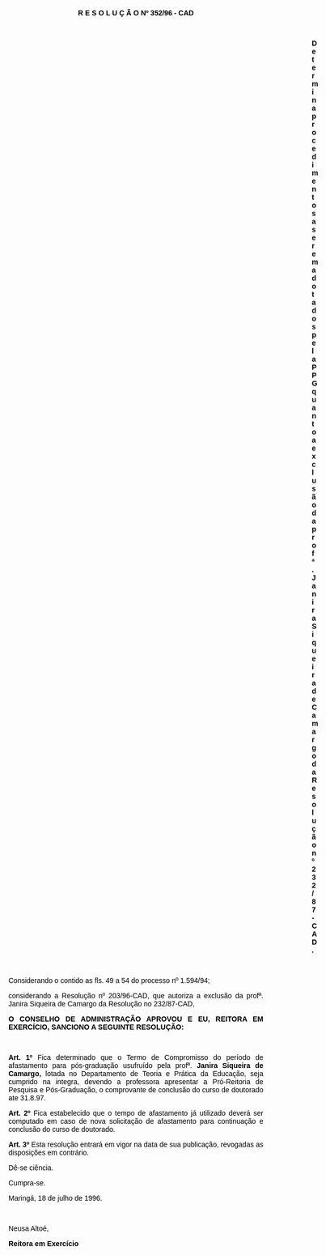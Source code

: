 <BODY TEXT="#000000">

<B><FONT FACE="Arial"><P ALIGN="CENTER">R E S O L U &Ccedil; &Atilde; O Nº 352/96 - CAD</P>
</B><P ALIGN="JUSTIFY"></P>
<P ALIGN="JUSTIFY">&nbsp;</P><DIR>
<DIR>
<DIR>
<DIR>
<DIR>
<DIR>
<DIR>
<DIR>
<DIR>
<DIR>
<DIR>
<DIR>
<DIR>
<DIR>
<DIR>

<B><P ALIGN="JUSTIFY">Determina procedimentos a serem adotados pela PPG quanto a exclus&atilde;o da profª. Janira Siqueira de Camargo da Resolu&ccedil;&atilde;o nº 232/87-CAD.</P>
</B><P ALIGN="JUSTIFY"></P>
<P ALIGN="JUSTIFY">&nbsp;</P></DIR>
</DIR>
</DIR>
</DIR>
</DIR>
</DIR>
</DIR>
</DIR>
</DIR>
</DIR>
</DIR>
</DIR>
</DIR>
</DIR>
</DIR>

<P ALIGN="JUSTIFY">Considerando o contido as fls. 49 a 54 do processo nº 1.594/94;</P>
<P ALIGN="JUSTIFY">considerando a Resolu&ccedil;&atilde;o nº 203/96-CAD, que autoriza a exclus&atilde;o da profª. Janira Siqueira de Camargo da Resolu&ccedil;&atilde;o no 232/87-CAD,</P>
<P ALIGN="JUSTIFY"></P>
<B><P ALIGN="JUSTIFY">O CONSELHO DE ADMINISTRA&Ccedil;&Atilde;O APROVOU E EU, REITORA EM EXERC&Iacute;CIO, SANCIONO A SEGUINTE RESOLU&Ccedil;&Atilde;O:</P>
</B><P ALIGN="JUSTIFY"></P>
<P ALIGN="JUSTIFY">&nbsp;</P>
<B><P ALIGN="JUSTIFY">Art. 1º</B> Fica determinado que o Termo de Compromisso do per&iacute;odo de afastamento para p&oacute;s-gradua&ccedil;&atilde;o usufru&iacute;do pela profª. <B>Janira Siqueira de Camargo,</B> lotada no Departamento de Teoria e Pr&aacute;tica da Educa&ccedil;&atilde;o, seja cumprido na integra, devendo a professora apresentar a Pr&oacute;-Reitoria de Pesquisa e P&oacute;s-Gradua&ccedil;&atilde;o, o comprovante de conclus&atilde;o do curso de doutorado ate 31.8.97.</P>
<B><P ALIGN="JUSTIFY">Art. 2º</B> Fica estabelecido que o tempo de afastamento j&aacute; utilizado dever&aacute; ser computado em caso de nova solicita&ccedil;&atilde;o de afastamento para continua&ccedil;&atilde;o e conclus&atilde;o do curso de doutorado.</P>
<B><P ALIGN="JUSTIFY">Art. 3º</B> Esta resolu&ccedil;&atilde;o entrar&aacute; em vigor na data de sua publica&ccedil;&atilde;o, revogadas as disposi&ccedil;&otilde;es em contr&aacute;rio. </P>
<P ALIGN="JUSTIFY">D&ecirc;-se ci&ecirc;ncia.</P>
<P ALIGN="JUSTIFY">Cumpra-se.</P>
<P ALIGN="JUSTIFY">Maring&aacute;, 18 de julho de 1996.</P>
<P ALIGN="JUSTIFY"></P>
<P ALIGN="JUSTIFY">&nbsp;</P>
<P ALIGN="JUSTIFY">Neusa Alto&eacute;,</P>
<B><P ALIGN="JUSTIFY">Reitora em Exerc&iacute;cio</P></B></FONT></BODY>

